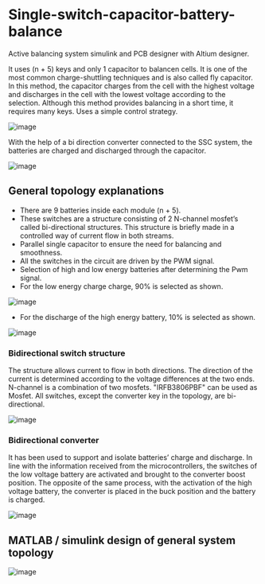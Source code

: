# Single-switch-capacitor-battery-balance
Active balancing system simulink and PCB designer with Altium designer.

It uses (n + 5) keys and only 1 capacitor to balancen cells. It is one of the most common charge-shuttling techniques and is also called fly
capacitor. In this method, the capacitor charges from the cell with the highest voltage and discharges in the cell with the lowest voltage according to the selection. 
Although this method provides balancing in a short time, it requires many keys. Uses a simple
control strategy. 

![image](https://user-images.githubusercontent.com/62069736/88974211-f25daa80-d2c0-11ea-9ee2-bfc737a323bf.png)

With the help of a bi direction converter connected to the SSC system, the batteries are charged and discharged through the capacitor.

![image](https://user-images.githubusercontent.com/62069736/88974578-862f7680-d2c1-11ea-8210-d508d9884770.png)

## General topology explanations
- There are 9 batteries inside each module (n + 5).
- These switches are a structure consisting of 2 N-channel mosfet’s called bi-directional
structures. This structure is briefly made in a controlled way of current flow in
both streams.
- Parallel single capacitor to ensure the need for balancing and smoothness.
- All the switches in the circuit are driven by the PWM signal.
- Selection of high and low energy batteries after determining the Pwm signal.
- For the low energy charge charge, 90% is selected as shown.

![image](https://user-images.githubusercontent.com/62069736/88974835-ea523a80-d2c1-11ea-9774-0499aaf86a1f.png)

- For the discharge of the high energy battery, 10% is selected as shown.

![image](https://user-images.githubusercontent.com/62069736/88974947-12da3480-d2c2-11ea-868b-a4c636d1e6d2.png)

### Bidirectional switch structure 
The structure allows current to flow in both directions. The direction of the
current is determined according to the voltage differences at the two ends. N-channel
is a combination of two mosfets. "IRFB3806PBF" can be used as Mosfet. All switches,
except the converter key in the topology, are bi-directional.

![image](https://user-images.githubusercontent.com/62069736/88975055-41f0a600-d2c2-11ea-8306-8603dd013a53.png)

###  Bidirectional converter
It has been used to support and isolate batteries’ charge and discharge. In line
with the information received from the microcontrollers, the switches of the low voltage
battery are activated and brought to the converter boost position. The opposite of the
same process, with the activation of the high voltage battery, the converter is placed
in the buck position and the battery is charged. 

![image](https://user-images.githubusercontent.com/62069736/88975309-a27fe300-d2c2-11ea-8e7c-bafe34f6f76c.png)

## MATLAB / simulink design of general system topology

![image](https://user-images.githubusercontent.com/62069736/88975403-c9d6b000-d2c2-11ea-8d90-8fed6c763db0.png)
